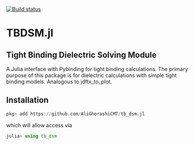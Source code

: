 [![Build status][ci-status-img]][ci-status-url]

# TBDSM.jl

## Tight Binding Dielectric Solving Module


A Julia interface with Pybinding for tight binding calculations. The primary purpose of this package is for dielectric calculations with simple tight binding models. Analogous to jdftx_to_plot.

## Installation 
```julia
pkg> add https://github.com/AliGhorashiCMT/tb_dsm.jl
```
which will allow access via
```julia
julia> using tb_dsm
```
[ci-status-url]: https://travis-ci.com/github/AliGhorashiCMT/tb_dsm.jl
[ci-status-img]: https://travis-ci.com/AliGhorashiCMT/tb_dsm.jl.svg?branch=master
